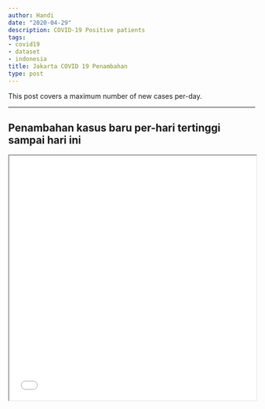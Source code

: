 ```yaml
---
author: Handi
date: "2020-04-29"
description: COVID-19 Positive patients
tags:
- covid19
- dataset
- indonesia
title: Jakarta COVID 19 Penambahan
type: post
---
```


This post covers a maximum number of new cases per-day.
<!--more-->
---

## Penambahan kasus baru per-hari tertinggi sampai hari ini
<iframe seamless src="/leafmap/leafMapAddition.html" width="100%" height="500"></iframe>
